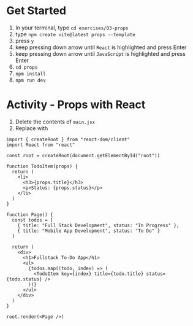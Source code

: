# Get Started
1. In your terminal, type `cd exercises/03-props`
2. type `npm create vite@latest props --template`
3. press `y`
4. keep pressing down arrow until `React` is highlighted and press Enter
5. keep pressing down arrow until `JavaScript` is highlighted and press Enter
6. `cd props`
7. `npm install`
8. `npm run dev`

# Activity - Props with React
1. Delete the contents of `main.jsx`
2. Replace with
```
import { createRoot } from "react-dom/client"
import React from "react"

const root = createRoot(document.getElementById("root"))

function TodoItem(props) {
  return (
    <li>
      <h3>{props.title}</h3>
      <p>Status: {props.status}</p>
    </li>
  )
}

function Page() {
  const todos = [
    { title: "Full Stack Development", status: "In Progress" },
    { title: "Mobile App Development", status: "To Do" }
  ]

  return (
    <div>
      <h1>Fullstack To-Do App</h1>
      <ul>
        {todos.map((todo, index) => (
          <TodoItem key={index} title={todo.title} status={todo.status} />
        ))}
      </ul>
    </div>
  )
}

root.render(<Page />)
```